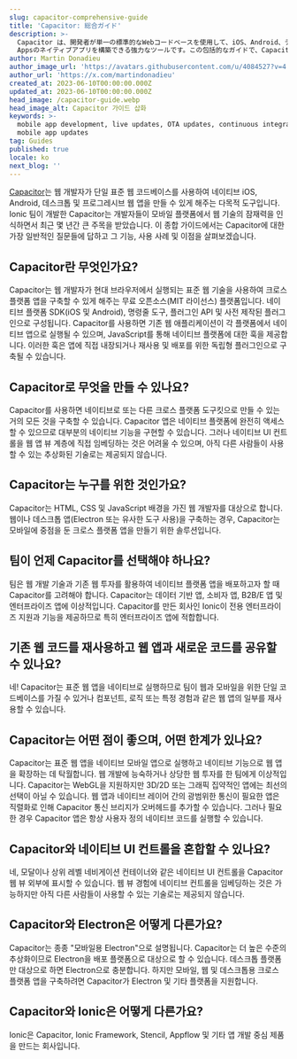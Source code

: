 ```yaml
---
slug: capacitor-comprehensive-guide
title: 'Capacitor: 総合ガイド'
description: >-
  Capacitor は、開発者が単一の標準的なWebコードベースを使用して、iOS、Android、デスクトップ、Progressive Web
  Appsのネイティブアプリを構築できる強力なツールです。この包括的なガイドで、Capacitorについて知っておくべきすべてを学びましょう。
author: Martin Donadieu
author_image_url: 'https://avatars.githubusercontent.com/u/4084527?v=4'
author_url: 'https://x.com/martindonadieu'
created_at: 2023-06-10T00:00:00.000Z
updated_at: 2023-06-10T00:00:00.000Z
head_image: /capacitor-guide.webp
head_image_alt: Capacitor 가이드 삽화
keywords: >-
  mobile app development, live updates, OTA updates, continuous integration,
  mobile app updates
tag: Guides
published: true
locale: ko
next_blog: ''
---
```


[Capacitor](https://capacitorjscom/)는 웹 개발자가 단일 표준 웹 코드베이스를 사용하여 네이티브 iOS, Android, 데스크톱 및 프로그레시브 웹 앱을 만들 수 있게 해주는 다목적 도구입니다. Ionic 팀이 개발한 Capacitor는 개발자들이 모바일 플랫폼에서 웹 기술의 잠재력을 인식하면서 최근 몇 년간 큰 주목을 받았습니다. 이 종합 가이드에서는 Capacitor에 대한 가장 일반적인 질문들에 답하고 그 기능, 사용 사례 및 이점을 살펴보겠습니다.

## Capacitor란 무엇인가요?

Capacitor는 웹 개발자가 현대 브라우저에서 실행되는 표준 웹 기술을 사용하여 크로스 플랫폼 앱을 구축할 수 있게 해주는 무료 오픈소스(MIT 라이선스) 플랫폼입니다. 네이티브 플랫폼 SDK(iOS 및 Android), 명령줄 도구, 플러그인 API 및 사전 제작된 플러그인으로 구성됩니다. Capacitor를 사용하면 기존 웹 애플리케이션이 각 플랫폼에서 네이티브 앱으로 실행될 수 있으며, JavaScript를 통해 네이티브 플랫폼에 대한 훅을 제공합니다. 이러한 훅은 앱에 직접 내장되거나 재사용 및 배포를 위한 독립형 플러그인으로 구축될 수 있습니다.

## Capacitor로 무엇을 만들 수 있나요?

Capacitor를 사용하면 네이티브로 또는 다른 크로스 플랫폼 도구킷으로 만들 수 있는 거의 모든 것을 구축할 수 있습니다. Capacitor 앱은 네이티브 플랫폼에 완전히 액세스할 수 있으므로 대부분의 네이티브 기능을 구현할 수 있습니다. 그러나 네이티브 UI 컨트롤을 웹 앱 뷰 계층에 직접 임베딩하는 것은 어려울 수 있으며, 아직 다른 사람들이 사용할 수 있는 추상화된 기술로는 제공되지 않습니다.

## Capacitor는 누구를 위한 것인가요?

Capacitor는 HTML, CSS 및 JavaScript 배경을 가진 웹 개발자를 대상으로 합니다. 웹이나 데스크톱 앱(Electron 또는 유사한 도구 사용)을 구축하는 경우, Capacitor는 모바일에 중점을 둔 크로스 플랫폼 앱을 만들기 위한 솔루션입니다.

## 팀이 언제 Capacitor를 선택해야 하나요?

팀은 웹 개발 기술과 기존 웹 투자를 활용하여 네이티브 플랫폼 앱을 배포하고자 할 때 Capacitor를 고려해야 합니다. Capacitor는 데이터 기반 앱, 소비자 앱, B2B/E 앱 및 엔터프라이즈 앱에 이상적입니다. Capacitor를 만든 회사인 Ionic이 전용 엔터프라이즈 지원과 기능을 제공하므로 특히 엔터프라이즈 앱에 적합합니다.

## 기존 웹 코드를 재사용하고 웹 앱과 새로운 코드를 공유할 수 있나요?

네! Capacitor는 표준 웹 앱을 네이티브로 실행하므로 팀이 웹과 모바일을 위한 단일 코드베이스를 가질 수 있거나 컴포넌트, 로직 또는 특정 경험과 같은 웹 앱의 일부를 재사용할 수 있습니다.

## Capacitor는 어떤 점이 좋으며, 어떤 한계가 있나요?

Capacitor는 표준 웹 앱을 네이티브 모바일 앱으로 실행하고 네이티브 기능으로 웹 앱을 확장하는 데 탁월합니다. 웹 개발에 능숙하거나 상당한 웹 투자를 한 팀에게 이상적입니다. Capacitor는 WebGL을 지원하지만 3D/2D 또는 그래픽 집약적인 앱에는 최선의 선택이 아닐 수 있습니다. 웹 앱과 네이티브 레이어 간의 광범위한 통신이 필요한 앱은 직렬화로 인해 Capacitor 통신 브리지가 오버헤드를 추가할 수 있습니다. 그러나 필요한 경우 Capacitor 앱은 항상 사용자 정의 네이티브 코드를 실행할 수 있습니다.

## Capacitor와 네이티브 UI 컨트롤을 혼합할 수 있나요?

네, 모달이나 상위 레벨 네비게이션 컨테이너와 같은 네이티브 UI 컨트롤을 Capacitor 웹 뷰 외부에 표시할 수 있습니다. 웹 뷰 경험에 네이티브 컨트롤을 임베딩하는 것은 가능하지만 아직 다른 사람들이 사용할 수 있는 기술로는 제공되지 않습니다.

## Capacitor와 Electron은 어떻게 다른가요?

Capacitor는 종종 "모바일용 Electron"으로 설명됩니다. Capacitor는 더 높은 수준의 추상화이므로 Electron을 배포 플랫폼으로 대상으로 할 수 있습니다. 데스크톱 플랫폼만 대상으로 하면 Electron으로 충분합니다. 하지만 모바일, 웹 및 데스크톱용 크로스 플랫폼 앱을 구축하려면 Capacitor가 Electron 및 기타 플랫폼을 지원합니다.

## Capacitor와 Ionic은 어떻게 다른가요?

Ionic은 Capacitor, Ionic Framework, Stencil, Appflow 및 기타 앱 개발 중심 제품을 만드는 회사입니다.